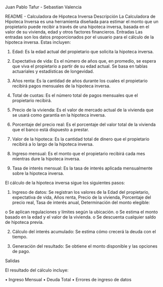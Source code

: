 Juan Pablo Tafur - Sebastian Valencia 

README - Calculadora de Hipoteca Inversa
Descripción
La Calculadora de Hipoteca Inversa es una herramienta diseñada para estimar el monto que un propietario puede recibir a través de una hipoteca inversa, basada en el valor de su vivienda, edad y otros factores financieros.
Entradas
Las entradas son los datos proporcionados por el usuario para el cálculo de la hipoteca inversa. Estas incluyen:

1.	Edad: Es la edad actual del propietario que solicita la hipoteca inversa.

2.	Expectativa de vida: Es el número de años que, en promedio, se espera que viva el propietario a partir de su edad actual. Se basa en tablas actuariales y estadísticas de longevidad.

3.	Años renta: Es la cantidad de años durante los cuales el propietario recibirá pagos mensuales de la hipoteca inversa.

4.	Total de cuotas: Es el número total de pagos mensuales que el propietario recibirá.

5.	Precio de la vivienda: Es el valor de mercado actual de la vivienda que se usará como garantía en la hipoteca inversa.

6.	Porcentaje del precio real: Es el porcentaje del valor total de la vivienda que el banco está dispuesto a prestar.

7.	Valor de la hipoteca: Es la cantidad total de dinero que el propietario recibirá a lo largo de la hipoteca inversa.

8.	Ingreso mensual: Es el monto que el propietario recibirá cada mes mientras dure la hipoteca inversa.

9.	Tasa de interés mensual: Es la tasa de interés aplicada mensualmente sobre la hipoteca inversa.

El cálculo de la hipoteca inversa sigue los siguientes pasos:
1.	Ingreso de datos: Se registran los valores de la Edad del propietario, expectativa de vida, Años renta, Precio de la vivienda, Porcentaje del precio real, Tasa de interés anual, Determinación del monto elegible:

o	Se aplican regulaciones y límites según la ubicación.
o	Se estima el monto basado en la edad y el valor de la vivienda.
o	Se descuenta cualquier saldo de hipoteca previa.

2.	Cálculo del interés acumulado: Se estima cómo crecerá la deuda con el tiempo.

3.	Generación del resultado: Se obtiene el monto disponible y las opciones de pago.

Salidas

El resultado del cálculo incluye:

•	Ingreso Mensual
•	Deuda Total
•	Errores de ingreso de datos
